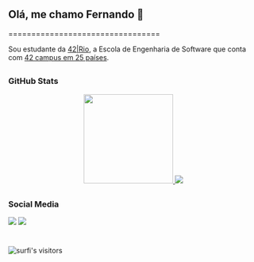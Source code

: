 ## Olá, me chamo Fernando 👋
=================================

Sou estudante da [42|Rio](https://42.rio), a Escola de Engenharia de Software que conta com [42 campus em 25 países](https://www.42network.org/42-schools/).

##

### GitHub Stats

<p align="center">
<a href="https://github.com/nands93"><img height="180em" src="https://github-readme-stats-eight-theta.vercel.app/api?username=nands93&show_icons=true&theme=nightowl&include_all_commits=true&count_private=true"/>
  <a href="https://www.github.com/nands93"><img src="https://github-readme-streak-stats.herokuapp.com/?user=nands93&theme=nightowl&include_all_commits=true&count_private=true" /></a>
</a>
</p>

 ##
 
 ### Social Media
 
 <div>
  <a href = "mailto:femarque@student.42.rio"><img src="https://img.shields.io/badge/-Gmail-%23333?style=for-the-badge&logo=gmail&logoColor=white" target="_blank"></a>
  <a href="https://www.linkedin.com/in/nandsmarques" target="_blank"><img src="https://img.shields.io/badge/-LinkedIn-%230077B5?style=for-the-badge&logo=linkedin&logoColor=white" target="_blank"></a> 
</div>

#

<img alt="surfi's visitors" src="https://komarev.com/ghpvc/?username=nands93&color=blue&style=flat&label=visitors" />
